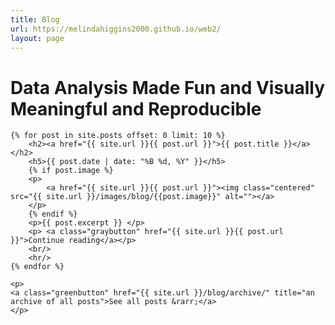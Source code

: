 ```yaml
---
title: Blog
url: https://melindahiggins2000.github.io/web2/
layout: page
---
```


# Data Analysis Made Fun and Visually Meaningful and Reproducible

<div id="posts">

    {% for post in site.posts offset: 0 limit: 10 %}
    	<h2><a href="{{ site.url }}{{ post.url }}">{{ post.title }}</a></h2>
	    <h5>{{ post.date | date: "%B %d, %Y" }}</h5>
	    {% if post.image %}
	    <p>
	    	<a href="{{ site.url }}{{ post.url }}"><img class="centered" src="{{ site.url }}/images/blog/{{post.image}}" alt=""></a>
    	</p>
    	{% endif %}
        <p>{{ post.excerpt }} </p>
        <p>	<a class="graybutton" href="{{ site.url }}{{ post.url }}">Continue reading</a></p>
        <br/>
        <hr/>
    {% endfor %}

	<p>
	<a class="greenbutton" href="{{ site.url }}/blog/archive/" title="an archive of all posts">See all posts &rarr;</a>
	</p>
	
</div>

